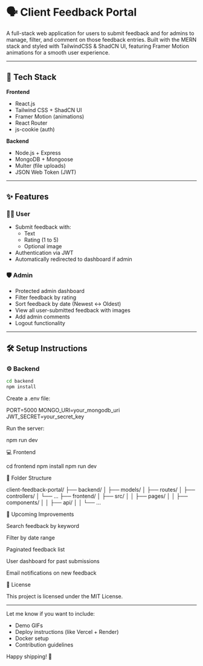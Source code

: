 # 🗣️ Client Feedback Portal

A full-stack web application for users to submit feedback and for admins to manage, filter, and comment on those feedback entries. Built with the MERN stack and styled with TailwindCSS & ShadCN UI, featuring Framer Motion animations for a smooth user experience.

---

## 🚀 Tech Stack

**Frontend**  
- React.js  
- Tailwind CSS + ShadCN UI  
- Framer Motion (animations)  
- React Router  
- js-cookie (auth)

**Backend**  
- Node.js + Express  
- MongoDB + Mongoose  
- Multer (file uploads)  
- JSON Web Token (JWT)

---

## ✨ Features

### 🧑‍💻 User
- Submit feedback with:
  - Text
  - Rating (1 to 5)
  - Optional image
- Authentication via JWT
- Automatically redirected to dashboard if admin

### 🛡️ Admin
- Protected admin dashboard
- Filter feedback by rating
- Sort feedback by date (Newest ↔ Oldest)
- View all user-submitted feedback with images
- Add admin comments
- Logout functionality

---

## 🛠️ Setup Instructions

### ⚙️ Backend

```bash
cd backend
npm install
```
Create a .env file:

PORT=5000
MONGO_URI=your_mongodb_uri
JWT_SECRET=your_secret_key

Run the server:

npm run dev

💻 Frontend

cd frontend
npm install
npm run dev

📂 Folder Structure

client-feedback-portal/
├── backend/
│   ├── models/
│   ├── routes/
│   ├── controllers/
│   └── ...
├── frontend/
│   ├── src/
│   │   ├── pages/
│   │   ├── components/
│   │   ├── api/
│   │   └── ...

🧪 Upcoming Improvements

Search feedback by keyword

Filter by date range

Paginated feedback list

User dashboard for past submissions

Email notifications on new feedback

📄 License

This project is licensed under the MIT License.


---

Let me know if you want to include:
- Demo GIFs
- Deploy instructions (like Vercel + Render)
- Docker setup  
- Contribution guidelines

Happy shipping! 🚢

